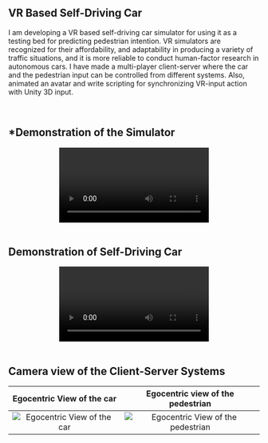 ## VR Based Self-Driving Car


I am developing a VR based self-driving car simulator for using it as a testing bed for predicting pedestrian intention. 
VR simulators are recognized for their affordability, and adaptability in producing a variety of traffic situations, 
and it is more reliable to conduct human-factor research in autonomous cars. 
I have made a multi-player client-server where the car and the pedestrian input can be controlled from different systems.
Also, animated an avatar and write scripting for synchronizing VR-input action with Unity 3D input.

</br>


## *Demonstration of the Simulator



<div align="center">
  <video src="https://user-images.githubusercontent.com/115661274/221344418-bc80f090-45e3-4052-a083-c64cc0dd6943.mp4" />
</div>
</br>

## Demonstration of Self-Driving Car

<div align="center">
  <video src="https://user-images.githubusercontent.com/115661274/221344764-8ffdc866-1a3f-455e-a6f4-27a520da3243.mp4" />
</div>

</br>

## Camera view of the Client-Server Systems

Egocentric View of the car            |  Egocentric view of the pedestrian
:-------------------------:|:-------------------------:
![Egocentric View of the car](https://user-images.githubusercontent.com/115661274/221333624-dac2659a-2939-4344-91a2-d0097f724cf7.png) |  ![Egocentric View of the pedestrian](https://user-images.githubusercontent.com/115661274/221333627-8ef09546-4d8f-468e-9ce8-9c94ba8782b1.png)


